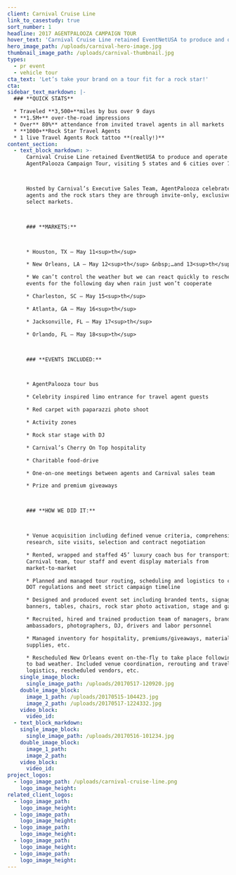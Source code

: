 ```yaml
---
client: Carnival Cruise Line
link_to_casestudy: true
sort_number: 1
headline: 2017 AGENTPALOOZA CAMPAIGN TOUR
hover_text: 'Carnival Cruise Line retained EventNetUSA to produce and operate the 2017 AgentPalooza Campaign Tour, visiting 5 states and 6 cities over 7 days.'
hero_image_path: /uploads/carnival-hero-image.jpg
thumbnail_image_path: /uploads/carnival-thumbnail.jpg
types:
  - pr event
  - vehicle tour
cta_text: 'Let’s take your brand on a tour fit for a rock star!'
cta:
sidebar_text_markdown: |-
  ### **QUICK STATS**

  * Traveled **3,500+**miles by bus over 9 days
  * **1.5M+** over-the-road impressions
  * Over** 80%** attendance from invited travel agents in all markets
  * **1000+**Rock Star Travel Agents
  * 1 live Travel Agents Rock tattoo **(really!)**
content_section:
  - text_block_markdown: >-
      Carnival Cruise Line retained EventNetUSA to produce and operate the 2017
      AgentPalooza Campaign Tour, visiting 5 states and 6 cities over 7 days.



      Hosted by Carnival’s Executive Sales Team, AgentPalooza celebrated travel
      agents and the rock stars they are through invite-only, exclusive events in
      select markets.



      ### **MARKETS:**



      * Houston, TX – May 11<sup>th</sup>

      * New Orleans, LA – May 12<sup>th</sup> &nbsp;…and 13<sup>th</sup>

      * We can’t control the weather but we can react quickly to reschedule
      events for the following day when rain just won’t cooperate

      * Charleston, SC – May 15<sup>th</sup>

      * Atlanta, GA – May 16<sup>th</sup>

      * Jacksonville, FL – May 17<sup>th</sup>

      * Orlando, FL – May 18<sup>th</sup>



      ### **EVENTS INCLUDED:**



      * AgentPalooza tour bus

      * Celebrity inspired limo entrance for travel agent guests

      * Red carpet with paparazzi photo shoot

      * Activity zones

      * Rock star stage with DJ

      * Carnival’s Cherry On Top hospitality

      * Charitable food-drive

      * One-on-one meetings between agents and Carnival sales team

      * Prize and premium giveaways



      ### **HOW WE DID IT:**



      * Venue acquisition including defined venue criteria, comprehensive market
      research, site visits, selection and contract negotiation

      * Rented, wrapped and staffed 45’ luxury coach bus for transporting
      Carnival team, tour staff and event display materials from
      market-to-market

      * Planned and managed tour routing, scheduling and logistics to comply with
      DOT regulations and meet strict campaign timeline

      * Designed and produced event set including branded tents, signage,
      banners, tables, chairs, rock star photo activation, stage and games

      * Recruited, hired and trained production team of managers, brand
      ambassadors, photographers, DJ, drivers and labor personnel

      * Managed inventory for hospitality, premiums/giveaways, materials,
      supplies, etc.

      * Rescheduled New Orleans event on-the-fly to take place following day due
      to bad weather. Included venue coordination, rerouting and travel
      logistics, rescheduled vendors, etc.
    single_image_block:
      single_image_path: /uploads/20170517-120920.jpg
    double_image_block:
      image_1_path: /uploads/20170515-104423.jpg
      image_2_path: /uploads/20170517-1224332.jpg
    video_block:
      video_id:
  - text_block_markdown:
    single_image_block:
      single_image_path: /uploads/20170516-101234.jpg
    double_image_block:
      image_1_path:
      image_2_path:
    video_block:
      video_id:
project_logos:
  - logo_image_path: /uploads/carnival-cruise-line.png
    logo_image_height:
related_client_logos:
  - logo_image_path:
    logo_image_height:
  - logo_image_path:
    logo_image_height:
  - logo_image_path:
    logo_image_height:
  - logo_image_path:
    logo_image_height:
  - logo_image_path:
    logo_image_height:
---
```

